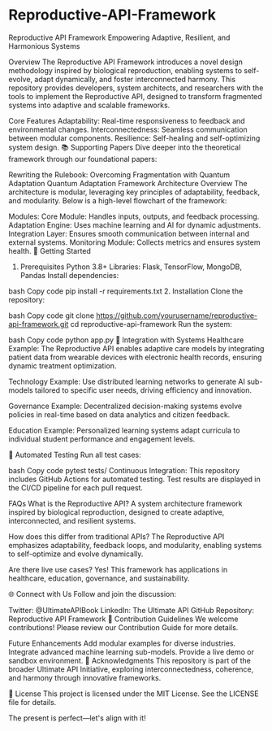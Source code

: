 # Reproductive-API-Framework
Reproductive API Framework
Empowering Adaptive, Resilient, and Harmonious Systems




Overview
The Reproductive API Framework introduces a novel design methodology inspired by biological reproduction, enabling systems to self-evolve, adapt dynamically, and foster interconnected harmony. This repository provides developers, system architects, and researchers with the tools to implement the Reproductive API, designed to transform fragmented systems into adaptive and scalable frameworks.

Core Features
Adaptability: Real-time responsiveness to feedback and environmental changes.
Interconnectedness: Seamless communication between modular components.
Resilience: Self-healing and self-optimizing system design.
📚 Supporting Papers
Dive deeper into the theoretical framework through our foundational papers:

Rewriting the Rulebook: Overcoming Fragmentation with Quantum Adaptation
Quantum Adaptation Framework
Architecture Overview
The architecture is modular, leveraging key principles of adaptability, feedback, and modularity. Below is a high-level flowchart of the framework:


Modules:
Core Module: Handles inputs, outputs, and feedback processing.
Adaptation Engine: Uses machine learning and AI for dynamic adjustments.
Integration Layer: Ensures smooth communication between internal and external systems.
Monitoring Module: Collects metrics and ensures system health.
🚀 Getting Started
1. Prerequisites
Python 3.8+
Libraries: Flask, TensorFlow, MongoDB, Pandas
Install dependencies:

bash
Copy code
pip install -r requirements.txt
2. Installation
Clone the repository:

bash
Copy code
git clone https://github.com/yourusername/reproductive-api-framework.git
cd reproductive-api-framework
Run the system:

bash
Copy code
python app.py
🔗 Integration with Systems
Healthcare Example:
The Reproductive API enables adaptive care models by integrating patient data from wearable devices with electronic health records, ensuring dynamic treatment optimization.

Technology Example:
Use distributed learning networks to generate AI sub-models tailored to specific user needs, driving efficiency and innovation.

Governance Example:
Decentralized decision-making systems evolve policies in real-time based on data analytics and citizen feedback.

Education Example:
Personalized learning systems adapt curricula to individual student performance and engagement levels.

🤖 Automated Testing
Run all test cases:

bash
Copy code
pytest tests/
Continuous Integration:
This repository includes GitHub Actions for automated testing. Test results are displayed in the CI/CD pipeline for each pull request.

FAQs
What is the Reproductive API?
A system architecture framework inspired by biological reproduction, designed to create adaptive, interconnected, and resilient systems.

How does this differ from traditional APIs?
The Reproductive API emphasizes adaptability, feedback loops, and modularity, enabling systems to self-optimize and evolve dynamically.

Are there live use cases?
Yes! This framework has applications in healthcare, education, governance, and sustainability.

🌐 Connect with Us
Follow and join the discussion:

Twitter: @UltimateAPIBook
LinkedIn: The Ultimate API
GitHub Repository: Reproductive API Framework
🔧 Contribution Guidelines
We welcome contributions! Please review our Contribution Guide for more details.

Future Enhancements
Add modular examples for diverse industries.
Integrate advanced machine learning sub-models.
Provide a live demo or sandbox environment.
🌟 Acknowledgments
This repository is part of the broader Ultimate API Initiative, exploring interconnectedness, coherence, and harmony through innovative frameworks.

📖 License
This project is licensed under the MIT License. See the LICENSE file for details.

The present is perfect—let's align with it!
